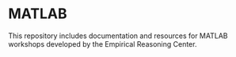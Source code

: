 # MATLAB

This repository includes documentation and resources for MATLAB workshops developed by the Empirical Reasoning Center.
